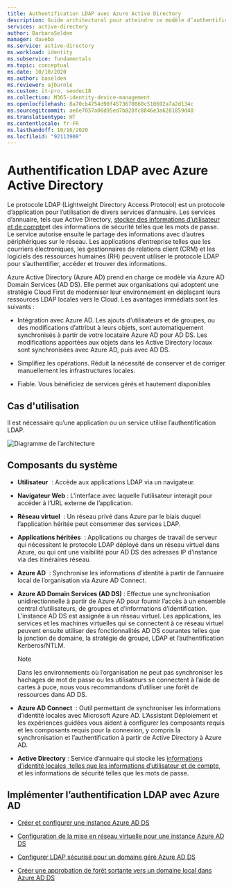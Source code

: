 ```yaml
---
title: Authentification LDAP avec Azure Active Directory
description: Guide architectural pour atteindre ce modèle d’authentification
services: active-directory
author: BarbaraSelden
manager: daveba
ms.service: active-directory
ms.workload: identity
ms.subservice: fundamentals
ms.topic: conceptual
ms.date: 10/10/2020
ms.author: baselden
ms.reviewer: ajburnle
ms.custom: it-pro, seodec18
ms.collection: M365-identity-device-management
ms.openlocfilehash: 8a70cb4754d98f4573670860c510692a7a2d134c
ms.sourcegitcommit: ae6e7057a00d95ed7b828fc8846e3a6281859d40
ms.translationtype: HT
ms.contentlocale: fr-FR
ms.lasthandoff: 10/16/2020
ms.locfileid: "92113908"
---
```

# <a name="ldap-authentication-with-azure-active-directory"></a>Authentification LDAP avec Azure Active Directory

Le protocole LDAP (Lightweight Directory Access Protocol) est un protocole d’application pour l’utilisation de divers services d’annuaire. Les services d’annuaire, tels que Active Directory, [stocker des informations d’utilisateur et de compte](https://www.dnsstuff.com/active-directory-service-accounts)et des informations de sécurité telles que les mots de passe. Le service autorise ensuite le partage des informations avec d’autres périphériques sur le réseau. Les applications d’entreprise telles que les courriers électroniques, les gestionnaires de relations client (CRM) et les logiciels des ressources humaines (RH) peuvent utiliser le protocole LDAP pour s’authentifier, accéder et trouver des informations. 

Azure Active Directory (Azure AD) prend en charge ce modèle via Azure AD Domain Services (AD DS). Elle permet aux organisations qui adoptent une stratégie Cloud First de moderniser leur environnement en déplaçant leurs ressources LDAP locales vers le Cloud. Les avantages immédiats sont les suivants : 

* Intégration avec Azure AD. Les ajouts d’utilisateurs et de groupes, ou des modifications d’attribut à leurs objets, sont automatiquement synchronisés à partir de votre locataire Azure AD pour AD DS. Les modifications apportées aux objets dans les Active Directory locaux sont synchronisées avec Azure AD, puis avec AD DS.

* Simplifiez les opérations. Réduit la nécessité de conserver et de corriger manuellement les infrastructures locales. 

* Fiable. Vous bénéficiez de services gérés et hautement disponibles 

## <a name="use-when"></a>Cas d'utilisation

Il est nécessaire qu’une application ou un service utilise l’authentification LDAP.

![Diagramme de l’architecture](./media/authentication-patterns/ldap-auth.png)

## <a name="components-of-system"></a>Composants du système

* **Utilisateur**  : Accède aux applications LDAP via un navigateur.

* **Navigateur Web** : L’interface avec laquelle l’utilisateur interagit pour accéder à l’URL externe de l’application.

* **Réseau virtuel**  : Un réseau privé dans Azure par le biais duquel l’application héritée peut consommer des services LDAP. 

* **Applications héritées**  : Applications ou charges de travail de serveur qui nécessitent le protocole LDAP déployé dans un réseau virtuel dans Azure, ou qui ont une visibilité pour AD DS des adresses IP d’instance via des itinéraires réseau. 

* **Azure AD**  : Synchronise les informations d’identité à partir de l’annuaire local de l’organisation via Azure AD Connect.

* **Azure AD Domain Services (AD DS)** : Effectue une synchronisation unidirectionnelle à partir de Azure AD pour fournir l’accès à un ensemble central d’utilisateurs, de groupes et d’informations d’identification. L’instance AD DS est assignée à un réseau virtuel. Les applications, les services et les machines virtuelles qui se connectent à ce réseau virtuel peuvent ensuite utiliser des fonctionnalités AD DS courantes telles que la jonction de domaine, la stratégie de groupe, LDAP et l’authentification Kerberos/NTLM.
   > [!NOTE]
   >  Dans les environnements où l’organisation ne peut pas synchroniser les hachages de mot de passe ou les utilisateurs se connectent à l’aide de cartes à puce, nous vous recommandons d’utiliser une forêt de ressources dans AD DS. 

* **Azure AD Connect**  : Outil permettant de synchroniser les informations d’identité locales avec Microsoft Azure AD. L’Assistant Déploiement et les expériences guidées vous aident à configurer les composants requis et les composants requis pour la connexion, y compris la synchronisation et l’authentification à partir de Active Directory à Azure AD. 

* **Active Directory** : Service d’annuaire qui stocke les [informations d’identité locales, telles que les informations d’utilisateur et de compte](https://www.dnsstuff.com/active-directory-service-accounts), et les informations de sécurité telles que les mots de passe.

## <a name="implement-ldap-authentication-with-azure-ad"></a>Implémenter l’authentification LDAP avec Azure AD

* [Créer et configurer une instance Azure AD DS](https://docs.microsoft.com/azure/active-directory-domain-services/tutorial-create-instance) 

* [Configuration de la mise en réseau virtuelle pour une instance Azure AD DS](https://docs.microsoft.com/azure/active-directory-domain-services/tutorial-configure-networking) 

* [Configurer LDAP sécurisé pour un domaine géré Azure AD DS](https://docs.microsoft.com/azure/active-directory-domain-services/tutorial-configure-ldaps) 

* [Créer une approbation de forêt sortante vers un domaine local dans Azure AD DS](https://docs.microsoft.com/azure/active-directory-domain-services/tutorial-create-forest-trust)

 
